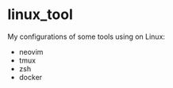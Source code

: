 # linux\_tool
My configurations of some tools using on Linux:
  - neovim
  - tmux
  - zsh
  - docker
